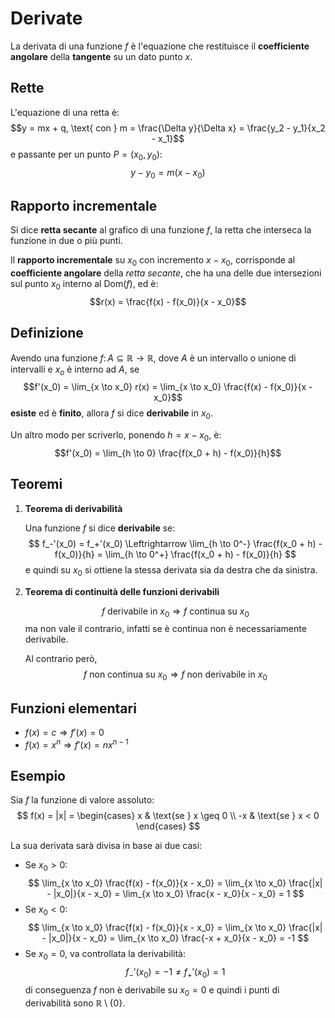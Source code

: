 # Derivate

La derivata di una funzione $f$ è l'equazione che restituisce il **coefficiente angolare** della **tangente** su un dato punto $x$.

## Rette

L'equazione di una retta è:
$$y = mx + q, \text{ con } m = \frac{\Delta y}{\Delta x} = \frac{y_2 - y_1}{x_2 - x_1}$$
e passante per un punto $P = (x_0, y_0)$:
$$y - y_0 = m(x - x_0)$$

## Rapporto incrementale

Si dice **retta secante** al grafico di una funzione $f$, la retta che interseca la funzione in due o più punti.

Il **rapporto incrementale** su $x_0$ con incremento $x - x_0$, corrisponde al **coefficiente angolare** della _retta secante_, che ha una delle due intersezioni sul punto $x_0$ interno al $\mathrm{Dom}(f)$, ed è:
$$r(x) = \frac{f(x) - f(x_0)}{x - x_0}$$

## Definizione

Avendo una funzione $f\colon A \subseteq \mathbb{R} \to \mathbb{R}$, dove $A$ è un intervallo o unione di intervalli e $x_o$ è interno ad $A$, se
$$f'(x_0) = \lim_{x \to x_0} r(x) = \lim_{x \to x_0} \frac{f(x) - f(x_0)}{x - x_0}$$
**esiste** ed è **finito**, allora $f$ si dice **derivabile** in $x_0$.

Un altro modo per scriverlo, ponendo $h = x - x_0$, è:
$$f'(x_0) = \lim_{h \to 0} \frac{f(x_0 + h) - f(x_0)}{h}$$

## Teoremi

1. **Teorema di derivabilità**

	Una funzione $f$ si dice **derivabile** se:
$$
f_-'(x_0) = f_+'(x_0) \Leftrightarrow
\lim_{h \to 0^-} \frac{f(x_0 + h) - f(x_0)}{h} =
\lim_{h \to 0^+} \frac{f(x_0 + h) - f(x_0)}{h}
$$
	e quindi su $x_0$ si ottiene la stessa derivata sia da destra che da sinistra.

2. **Teorema di continuità delle funzioni derivabili**

	$$f \text{ derivabile in } x_0 \Rightarrow f \text{ continua su } x_0$$
	ma non vale il contrario, infatti se è continua non è necessariamente derivabile.

	Al contrario però,
	$$f \text{ non continua su } x_0 \Rightarrow f \text{ non derivabile in } x_0$$

## Funzioni elementari

- $f(x) = c \Rightarrow f'(x) = 0$
- $f(x) = x^n \Rightarrow f'(x) = nx^{n-1}$

## Esempio

Sia $f$ la funzione di valore assoluto:
$$
f(x) = |x| = \begin{cases}
x & \text{se } x \geq 0 \\
-x & \text{se } x < 0
\end{cases}
$$

La sua derivata sarà divisa in base ai due casi:
- Se $x_0 > 0$:
$$
\lim_{x \to x_0} \frac{f(x) - f(x_0)}{x - x_0} =
\lim_{x \to x_0} \frac{|x| - |x_0|}{x - x_0} =
\lim_{x \to x_0} \frac{x - x_0}{x - x_0} = 1
$$
- Se $x_0 < 0$:
$$
\lim_{x \to x_0} \frac{f(x) - f(x_0)}{x - x_0} =
\lim_{x \to x_0} \frac{|x| - |x_0|}{x - x_0} =
\lim_{x \to x_0} \frac{-x + x_0}{x - x_0} = -1
$$
- Se $x_0 = 0$, va controllata la derivabilità:
	$$f_-'(x_0) = -1 \neq f_+'(x_0) = 1$$
	di conseguenza $f$ non è derivabile su $x_0 = 0$ e quindi i punti di derivabilità sono $\mathbb{R} \setminus \{0\}$.
